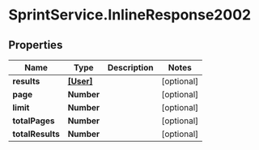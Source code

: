 # SprintService.InlineResponse2002

## Properties
Name | Type | Description | Notes
------------ | ------------- | ------------- | -------------
**results** | [**[User]**](User.md) |  | [optional] 
**page** | **Number** |  | [optional] 
**limit** | **Number** |  | [optional] 
**totalPages** | **Number** |  | [optional] 
**totalResults** | **Number** |  | [optional] 
